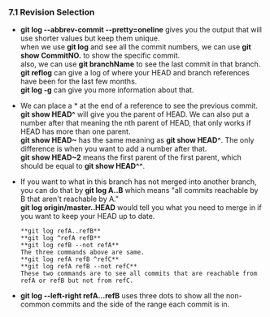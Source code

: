 ### 7.1 Revision Selection

* **git log --abbrev-commit --pretty=oneline** gives you the output that will use shorter values but keep them unique.   
  when we use **git log** and see all the commit numbers, we can use **git show CommitNO.** to show the specific commit.  
  also, we can use **git branchName** to see the last commit in that branch.  
  **git reflog** can give a log of where your HEAD and branch references have been for the last few months.  
  **git log -g** can give you more information about that.  



* We can place a * at the end of a reference to see the previous commit.  
  **git show HEAD^** will give you the parent of HEAD. We can also put a number after that meaning the nth parent of HEAD, that only works   if HEAD has more than one parent.  
  **git show HEAD~** has the same meaning as **git show HEAD^**. The only difference is when you want to add a number after that.  
  **git show HEAD~2** means the first parent of the first parent, which should be equal to **git show HEAD^^**.  
  
  
  
* If you want to what in this branch has not merged into another branch, you can do that by **git log A..B** which means "all commits       reachable by B that aren't reachable by A."  
  **git log origin/master..HEAD** would tell you what you need to merge in if you want to keep your HEAD up to date.    
  
      **git log refA..refB**  
      **git log ^refA refB**  
      **git log refB --not refA**  
      The three commands above are same.  
      **git log refA refB ^refC**  
      **git log refA refB --not refC**  
      These two commands are to see all commits that are reachable from refA or refB but not from refC.  
  
  

* **git log --left-right refA...refB** uses three dots to show all the non-common commits and the side of the range each commit is in.  
